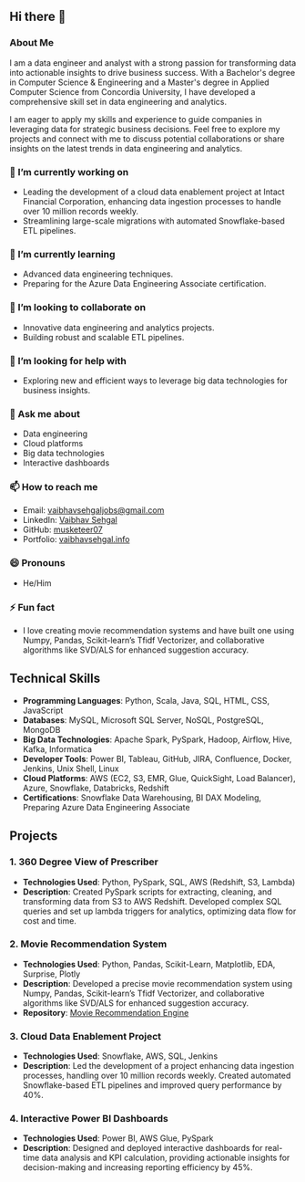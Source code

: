 


## Hi there 👋

<!--
**musketeer07/musketeer07** is a ✨ _special_ ✨ repository because its `README.md` (this file) appears on your GitHub profile.
-->

### About Me

I am a data engineer and analyst with a strong passion for transforming data into actionable insights to drive business success. With a Bachelor's degree in Computer Science & Engineering and a Master's degree in Applied Computer Science from Concordia University, I have developed a comprehensive skill set in data engineering and analytics.

I am eager to apply my skills and experience to guide companies in leveraging data for strategic business decisions. Feel free to explore my projects and connect with me to discuss potential collaborations or share insights on the latest trends in data engineering and analytics.

### 🔭 I’m currently working on
- Leading the development of a cloud data enablement project at Intact Financial Corporation, enhancing data ingestion processes to handle over 10 million records weekly.
- Streamlining large-scale migrations with automated Snowflake-based ETL pipelines.

### 🌱 I’m currently learning
- Advanced data engineering techniques.
- Preparing for the Azure Data Engineering Associate certification.

### 👯 I’m looking to collaborate on
- Innovative data engineering and analytics projects.
- Building robust and scalable ETL pipelines.

### 🤔 I’m looking for help with
- Exploring new and efficient ways to leverage big data technologies for business insights.

### 💬 Ask me about
- Data engineering
- Cloud platforms
- Big data technologies
- Interactive dashboards

### 📫 How to reach me
- Email: [vaibhavsehgaljobs@gmail.com](mailto:vaibhavsehgaljobs@gmail.com)
- LinkedIn: [Vaibhav Sehgal](https://www.linkedin.com/in/sehgalvaibhav)
- GitHub: [musketeer07](https://github.com/musketeer07)
- Portfolio: [vaibhavsehgal.info](http://www.vaibhavsehgal.info)

### 😄 Pronouns
- He/Him

### ⚡ Fun fact
- I love creating movie recommendation systems and have built one using Numpy, Pandas, Scikit-learn’s Tfidf Vectorizer, and collaborative algorithms like SVD/ALS for enhanced suggestion accuracy.

## Technical Skills

- **Programming Languages**: Python, Scala, Java, SQL, HTML, CSS, JavaScript
- **Databases**: MySQL, Microsoft SQL Server, NoSQL, PostgreSQL, MongoDB
- **Big Data Technologies**: Apache Spark, PySpark, Hadoop, Airflow, Hive, Kafka, Informatica
- **Developer Tools**: Power BI, Tableau, GitHub, JIRA, Confluence, Docker, Jenkins, Unix Shell, Linux
- **Cloud Platforms**: AWS (EC2, S3, EMR, Glue, QuickSight, Load Balancer), Azure, Snowflake, Databricks, Redshift
- **Certifications**: Snowflake Data Warehousing, BI DAX Modeling, Preparing Azure Data Engineering Associate

## Projects

### 1. 360 Degree View of Prescriber
- **Technologies Used**: Python, PySpark, SQL, AWS (Redshift, S3, Lambda)
- **Description**: Created PySpark scripts for extracting, cleaning, and transforming data from S3 to AWS Redshift. Developed complex SQL queries and set up lambda triggers for analytics, optimizing data flow for cost and time.

### 2. Movie Recommendation System
- **Technologies Used**: Python, Pandas, Scikit-Learn, Matplotlib, EDA, Surprise, Plotly
- **Description**: Developed a precise movie recommendation system using Numpy, Pandas, Scikit-learn’s Tfidf Vectorizer, and collaborative algorithms like SVD/ALS for enhanced suggestion accuracy.
- **Repository**: [Movie Recommendation Engine](https://github.com/musketeer07/movie-recommendation-engine)

### 3. Cloud Data Enablement Project
- **Technologies Used**: Snowflake, AWS, SQL, Jenkins
- **Description**: Led the development of a project enhancing data ingestion processes, handling over 10 million records weekly. Created automated Snowflake-based ETL pipelines and improved query performance by 40%.

### 4. Interactive Power BI Dashboards
- **Technologies Used**: Power BI, AWS Glue, PySpark
- **Description**: Designed and deployed interactive dashboards for real-time data analysis and KPI calculation, providing actionable insights for decision-making and increasing reporting efficiency by 45%.
